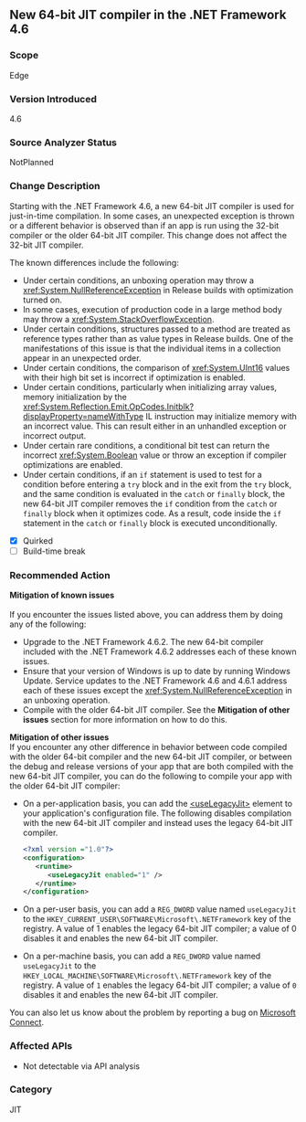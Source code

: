 ## New 64-bit JIT compiler in the .NET Framework 4.6

### Scope
Edge

### Version Introduced
4.6

### Source Analyzer Status
NotPlanned

### Change Description
Starting with the .NET Framework 4.6, a new 64-bit JIT compiler is used for just-in-time compilation. In some cases, an unexpected exception is thrown or a different behavior is observed than if an app is run using the 32-bit compiler or the older 64-bit JIT compiler. This change does not affect the 32-bit JIT compiler.

The known differences include the following:

- Under certain conditions, an unboxing operation may throw a <xref:System.NullReferenceException> in Release builds with optimization turned on.
- In some cases, execution of production code in a large method body may throw a <xref:System.StackOverflowException>.
- Under certain conditions, structures passed to a method are treated as reference types rather than as value types in Release builds. One of the manifestations of this issue is that the individual items in a collection appear in an unexpected order.
- Under certain conditions, the comparison of <xref:System.UInt16> values with their high bit set is incorrect if optimization is enabled.
- Under certain conditions, particularly when initializing array values, memory initialization by the <xref:System.Reflection.Emit.OpCodes.Initblk?displayProperty=nameWithType> IL instruction may initialize memory with an incorrect value. This can result either in an unhandled exception or incorrect output.  
- Under certain rare conditions, a conditional bit test can return the incorrect <xref:System.Boolean> value or throw an exception if compiler optimizations are enabled.  
- Under certain conditions, if an `if` statement is used to test for a condition before entering  a `try` block and in the exit from the `try` block, and the same condition is evaluated in the `catch` or `finally` block, the new 64-bit JIT compiler removes the `if` condition from the `catch` or `finally` block when it optimizes code. As a result, code inside the `if` statement in the `catch` or `finally` block is executed unconditionally.  
  

- [X] Quirked
- [ ] Build-time break

### Recommended Action
**Mitigation of known issues** <br/>   
If you encounter the issues listed above, you can address them by doing any of the following:  
  
- Upgrade to the .NET Framework 4.6.2. The new 64-bit compiler included with the .NET Framework 4.6.2 addresses each of these known issues.  
- Ensure that your version of Windows is up to date by running Windows Update. Service updates to the .NET Framework 4.6 and 4.6.1 address each of these issues except the <xref:System.NullReferenceException> in an unboxing operation.  
- Compile with the older 64-bit JIT compiler. See the **Mitigation of other issues** section for more information on how to do this.  
  
**Mitigation of other issues** <br/> 
If you encounter any other difference in behavior between code compiled with the older 64-bit compiler and the new 64-bit JIT compiler, or between the debug and release versions of your app that are both compiled with the new 64-bit JIT compiler, you can do the following to compile your app with the older 64-bit JIT compiler:  
  
- On a per-application basis, you can add the [\<useLegacyJit>](~/docs/framework/configure-apps/file-schema/runtime/uselegacyjit-element.md) element to your application's configuration file. The following disables compilation with the new 64-bit JIT compiler and instead uses the legacy 64-bit JIT compiler.  
  
   ```xml  
   <?xml version ="1.0"?>  
   <configuration>  
      <runtime>  
         <useLegacyJit enabled="1" />  
      </runtime>  
   </configuration>  
   ```  
  
- On a per-user basis, you can add a `REG_DWORD` value named `useLegacyJit` to the `HKEY_CURRENT_USER\SOFTWARE\Microsoft\.NETFramework` key of the registry. A value of 1 enables the legacy 64-bit JIT compiler; a value of 0 disables it and enables the new 64-bit JIT compiler.  
- On a per-machine basis, you can add a `REG_DWORD` value named `useLegacyJit` to the `HKEY_LOCAL_MACHINE\SOFTWARE\Microsoft\.NETFramework` key of the registry. A value of `1` enables the legacy 64-bit JIT compiler; a value of `0` disables it and enables the new 64-bit JIT compiler.  
  
You can also let us know about the problem by reporting a bug on [Microsoft Connect](https://connect.microsoft.com/VisualStudio).  

### Affected APIs
* Not detectable via API analysis

### Category
JIT

<!-- breaking change id: 187 -->

